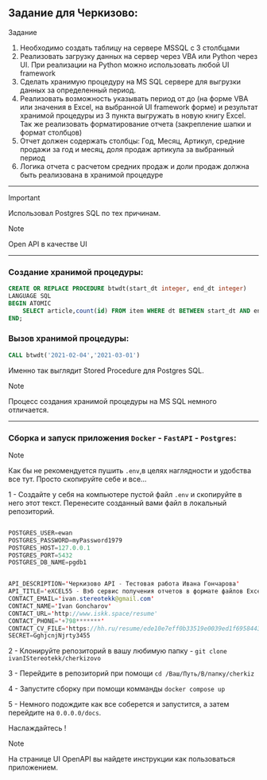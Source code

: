 ## Задание для Черкизово:

Задание
1. Необходимо создать таблицу на сервере MSSQL с 3 столбцами
2. Реализовать загрузку данных на сервер через VBA или Python через UI. При реализации на
Python можно использовать любой UI framework
3. Сделать хранимую процедуру на MS SQL сервере для выгрузки данных за определенный
период.
4. Реализовать возможность указывать период от до (на форме VBA или значения в Excel, на
выбранной UI framework форме) и результат хранимой процедуры из 3 пункта выгружать в
новую книгу Excel. Так же реализовать форматирование отчета (закрепление шапки и
формат столбцов)
5. Отчет должен содержать столбцы: Год, Месяц, Артикул, средние продажи за год и месяц,
доля продаж артикула за выбранный период
6. Логика отчета с расчетом средних продаж и доли продаж должна быть реализована в
хранимой процедуре



-----------------------------
> [!IMPORTANT]
> Использовал Postgres SQL по тех причинам.


> [!NOTE]
> Open API в качестве UI

-----------------------------


### Создание хранимой процедуры:
```sql
CREATE OR REPLACE PROCEDURE btwdt(start_dt integer, end_dt integer)
LANGUAGE SQL
BEGIN ATOMIC
    SELECT article,count(id) FROM item WHERE dt BETWEEN start_dt AND end_dt GROUP BY article;
END;

```
### Вызов хранимой процедуры:


```sql
CALL btwdt('2021-02-04','2021-03-01')
```
Именно так выглядит Stored Procedure для Postgres SQL. 
> [!NOTE]
> Процесс создания хранимой процедуры на MS SQL немного отличается.

-----------------------------
### Сборка и запуск приложения `Docker` - `FastAPI` - `Postgres`:

> [!NOTE] 
> Как бы не рекомендуется пушить `.env`,в целях наглядности и удобства все тут. Просто скопируйте себе и все...


1 - Создайте у себя на компьютере пустой файл `.env` и скопируйте в него этот текст. Перенесите созданный вами файл в локальный репозиторий.


```java

POSTGRES_USER=ewan
POSTGRES_PASSWORD=myPassword1979
POSTGRES_HOST=127.0.0.1
POSTGRES_PORT=5432
POSTGRES_DB_NAME=pgdb1


API_DESCRIPTION='Черкизово API - Тестовая работа Ивана Гончарова'
API_TITLE='eXCEL55 - Вэб сервис получения отчетов в формате файлов Excel'
CONTACT_EMAIL='ivan.stereotekk@gmail.com'
CONTACT_NAME='Ivan Goncharov'
CONTACT_URL='http://www.iskk.space/resume'
CONTACT_PHONE='+798*******'
CONTACT_CV_FILE='https://hh.ru/resume/ede10e7eff0b33519e0039ed1f695844313832'
SECRET=GghjcnjNjrty3455

```

2 - Клонируйте репозиторий в вашу любимую папку - `git clone ivanIStereotekk/cherkizovo`


3 - Перейдите в репозиторий при помощи `cd /Ваш/Путь/В/папку/cherkiz`

4 - Запустите сборку при помощи комманды ` docker compose up `

5 - Немного подождите как все соберется и запустится, а затем перейдите на `0.0.0.0/docs`. 

Наслаждайтесь !

> [!NOTE]
> На странице UI OpenAPI вы найдете инструкции как пользоваться приложением.






